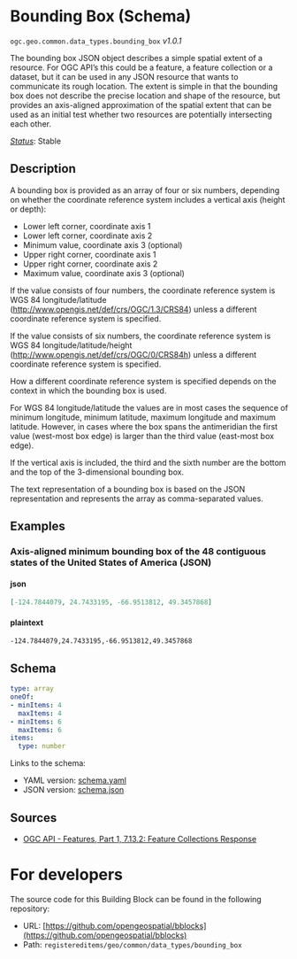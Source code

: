 
# Bounding Box (Schema)

`ogc.geo.common.data_types.bounding_box` *v1.0.1*

The bounding box JSON object describes a simple spatial extent of a resource. For OGC API’s this could be a feature, a feature collection or a dataset, but it can be used in any JSON resource that wants to communicate its rough location. The extent is simple in that the bounding box does not describe the precise location and shape of the resource, but provides an axis-aligned approximation of the spatial extent that can be used as an initial test whether two resources are potentially intersecting each other.

[*Status*](http://www.opengis.net/def/status): Stable

## Description

A bounding box is provided as an array of four or six numbers, depending on whether the coordinate reference system includes a vertical axis (height or depth):

* Lower left corner, coordinate axis 1
* Lower left corner, coordinate axis 2
* Minimum value, coordinate axis 3 (optional)
* Upper right corner, coordinate axis 1
* Upper right corner, coordinate axis 2
* Maximum value, coordinate axis 3 (optional)

If the value consists of four numbers, the coordinate reference system is WGS 84 longitude/latitude (http://www.opengis.net/def/crs/OGC/1.3/CRS84) unless a different coordinate reference system is specified.

If the value consists of six numbers, the coordinate reference system is WGS 84 longitude/latitude/height (http://www.opengis.net/def/crs/OGC/0/CRS84h) unless a different coordinate reference system is specified.

How a different coordinate reference system is specified depends on the context in which the bounding box is used.

For WGS 84 longitude/latitude the values are in most cases the sequence of minimum longitude, minimum latitude, maximum longitude and maximum latitude. However, in cases where the box spans the antimeridian the first value (west-most box edge) is larger than the third value (east-most box edge).

If the vertical axis is included, the third and the sixth number are the bottom and the top of the 3-dimensional bounding box.

The text representation of a bounding box is based on the JSON representation and represents the array as comma-separated values.

## Examples

### Axis-aligned minimum bounding box of the 48 contiguous states of the United States of America (JSON)
#### json
```json
[-124.7844079, 24.7433195, -66.9513812, 49.3457868]
```

#### plaintext
```plaintext
-124.7844079,24.7433195,-66.9513812,49.3457868
```

## Schema

```yaml
type: array
oneOf:
- minItems: 4
  maxItems: 4
- minItems: 6
  maxItems: 6
items:
  type: number

```

Links to the schema:

* YAML version: [schema.yaml](http://blocks.ogc.org/annotated-schemas/geo/common/data_types/bounding_box/schema.json)
* JSON version: [schema.json](http://blocks.ogc.org/annotated-schemas/geo/common/data_types/bounding_box/schema.yaml)

## Sources

* [OGC API - Features, Part 1, 7.13.2: Feature Collections Response](http://www.opengis.net/doc/IS/ogcapi-features-1/1.0#_response_4)

# For developers

The source code for this Building Block can be found in the following repository:

* URL: [https://github.com/opengeospatial/bblocks](https://github.com/opengeospatial/bblocks)
* Path: `registereditems/geo/common/data_types/bounding_box`

